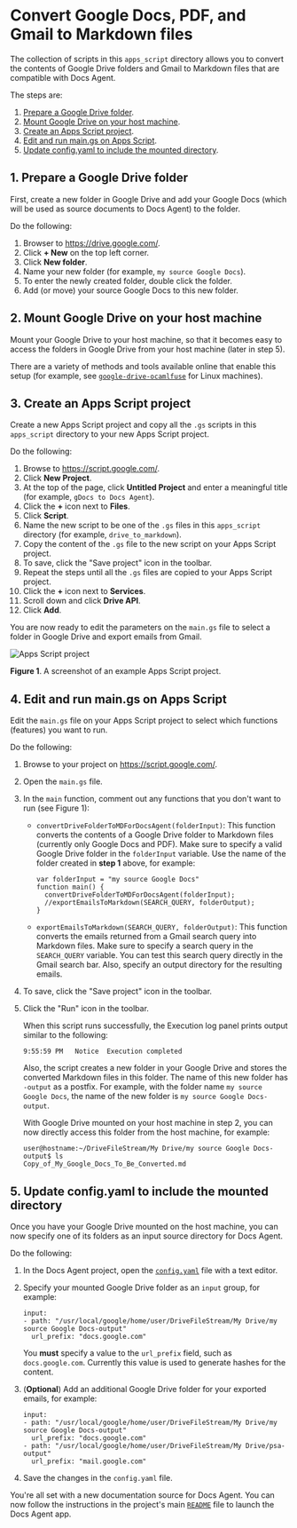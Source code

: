 # Convert Google Docs, PDF, and Gmail to Markdown files

The collection of scripts in this `apps_script` directory allows you to convert
the contents of Google Drive folders and Gmail to Markdown files that are
compatible with Docs Agent.

The steps are:

1. [Prepare a Google Drive folder](#1-prepare-a-google-driver-folder).
2. [Mount Google Drive on your host machine](#2-mount-google-drive-on-your-host-machine).
3. [Create an Apps Script project](#3-create-an-apps-script-project).
4. [Edit and run main.gs on Apps Script](#4-edit-and-run-main-gs-on-apps-script).
5. [Update config.yaml to include the mounted directory](#5-update-config-yaml-to-include-the-mounted-directory).

## 1. Prepare a Google Drive folder

First, create a new folder in Google Drive and add your Google Docs (which will be
used as source documents to Docs Agent) to the folder.

Do the following:

1. Browser to https://drive.google.com/.
1. Click **+ New** on the top left corner.
1. Click **New folder**.
1. Name your new folder (for example, `my source Google Docs`).
1. To enter the newly created folder, double click the folder.
1. Add (or move) your source Google Docs to this new folder.

## 2. Mount Google Drive on your host machine

Mount your Google Drive to your host machine, so that it becomes easy to access the
folders in Google Drive from your host machine (later in step 5).

There are a variety of methods and tools available online that enable this setup
(for example, see [`google-drive-ocamlfuse`][google-drive-ocamlfuse] for Linux machines).

## 3. Create an Apps Script project

Create a new Apps Script project and copy all the `.gs` scripts in this
`apps_script` directory to your new Apps Script project.

Do the following:

1. Browse to https://script.google.com/.
1. Click **New Project**.
1. At the top of the page, click **Untitled Project** and enter a meaningful
   title (for example, `gDocs to Docs Agent`).
1. Click the **+** icon next to **Files**.
1. Click **Script**.
1. Name the new script to be one of the `.gs` files in this `apps_script` directory
   (for example, `drive_to_markdown`).
1. Copy the content of the `.gs` file to the new script on your Apps Script project.
1. To save, click the "Save project" icon in the toolbar.
1. Repeat the steps until all the `.gs` files are copied to your Apps Script project.
1. Click the **+** icon next to **Services**.
1. Scroll down and click **Drive API**.
1. Click **Add**.

You are now ready to edit the parameters on the `main.gs` file to select a folder
in Google Drive and export emails from Gmail.

![Apps Script project](../docs/images/apps-script-screenshot-01.png)

**Figure 1**. A screenshot of an example Apps Script project.

## 4. Edit and run main.gs on Apps Script

Edit the `main.gs` file on your Apps Script project to select which functions
(features) you want to run.

Do the following:

1. Browse to your project on https://script.google.com/.

1. Open the `main.gs` file.

1. In the `main` function, comment out any functions that you don't want to run
   (see Figure 1):

   * `convertDriveFolderToMDForDocsAgent(folderInput)`: This function converts
     the contents of a Google Drive folder to Markdown files (currently only Google
     Docs and PDF). Make sure to specify a valid Google Drive folder in the `folderInput`
     variable. Use the name of the folder created in **step 1** above, for example:

     ```
     var folderInput = "my source Google Docs"
     function main() {
       convertDriveFolderToMDForDocsAgent(folderInput);
       //exportEmailsToMarkdown(SEARCH_QUERY, folderOutput);
     }
     ```

   * `exportEmailsToMarkdown(SEARCH_QUERY, folderOutput)`: This function converts
     the emails returned from a Gmail search query into Markdown files. Make sure to
     specify a search query in the `SEARCH_QUERY` variable. You can test this search
     query directly in the Gmail search bar. Also, specify an output directory for the
     resulting emails.

1. To save, click the "Save project" icon in the toolbar.

1. Click the "Run" icon in the toolbar.

   When this script runs successfully, the Execution log panel prints output similar
   to the following:

   ```
   9:55:59 PM	Notice	Execution completed
   ```

   Also, the script creates a new folder in your Google Drive and stores the converted
   Markdown files in this folder. The name of this new folder has `-output` as a postfix.
   For example, with the folder name `my source Google Docs`, the name of the new folder
   is `my source Google Docs-output`.

   With Google Drive mounted on your host machine in step 2, you can now directly access
   this folder from the host machine, for example:

   ```
   user@hostname:~/DriveFileStream/My Drive/my source Google Docs-output$ ls
   Copy_of_My_Google_Docs_To_Be_Converted.md
   ```

## 5. Update config.yaml to include the mounted directory

Once you have your Google Drive mounted on the host machine, you can now
specify one of its folders as an input source directory for Docs Agent.

Do the following:

1. In the Docs Agent project, open the [`config.yaml`][config-yaml] file
   with a text editor.

1. Specify your mounted Google Drive folder as an `input` group, for example:

   ```
   input:
   - path: "/usr/local/google/home/user/DriveFileStream/My Drive/my source Google Docs-output"
     url_prefix: "docs.google.com"
   ```

   You **must** specify a value to the `url_prefix` field, such as `docs.google.com`.
   Currently this value is used to generate hashes for the content.

1. (**Optional**) Add an additional Google Drive folder for your exported emails,
   for example:

   ```
   input:
   - path: "/usr/local/google/home/user/DriveFileStream/My Drive/my source Google Docs-output"
     url_prefix: "docs.google.com"
   - path: "/usr/local/google/home/user/DriveFileStream/My Drive/psa-output"
     url_prefix: "mail.google.com"
   ```

1. Save the changes in the `config.yaml` file.

You're all set with a new documentation source for Docs Agent. You can now follow the
instructions in the project's main [`README`][main-readme] file to launch the Docs Agent app.

<!-- Reference links -->

[config-yaml]: ../config.yaml
[main-readme]: ../README.md
[google-drive-ocamlfuse]: https://github.com/astrada/google-drive-ocamlfuse
